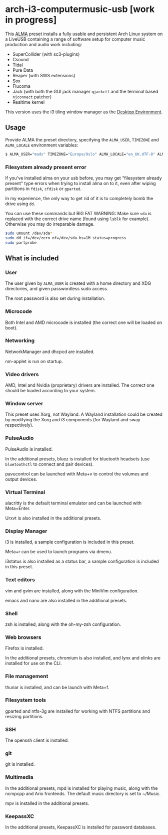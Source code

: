 # arch-i3-computermusic-usb [work in progress]

This [ALMA](https://github.com/r-darwish/alma) preset installs a fully usable and persistent Arch Linux system on a LiveUSB containing a range of software setup for computer music production and audio work including:

- SuperCollider (with sc3-plugins)
- Csound
- Tidal
- Pure Data
- Reaper (with SWS extensions)
- Sox
- Flucoma
- Jack (with both the GUI jack manager `qjackctl` and the terminal based `njconnect` patcher)
- Realtime kernel

This version uses the i3 tiling window manager as the [Desktop Environment](https://wiki.archlinux.org/index.php/Desktop_environment).

## Usage
Provide ALMA the preset directory, specifying the `ALMA_USER`, `TIMEZONE` and `ALMA_LOCALE` environment variables:

```bash
$ ALMA_USER="mads" TIMEZONE="Europe/Oslo" ALMA_LOCALE="en_UK.UTF-8" ALMA_KB_LAYOUT="dk" sudo -E alma create --presets preset
```

### Filesystem already present error
If you've installed alma on your usb before, you may get "filesystem already present" type errors when trying to install alma on to it, even after wiping partitions in `fdisk`, `cfdisk` or `gparted`.

In my experience, the only way to get rid of it is to completely bomb the drive using `dd`.

You can use these commands but BIG FAT WARNING: Make sure `sda` is replaced with the correct drive name (found using `lsblk` for example). Otherwise you may do irreparable damage.

```bash
sudo umount /dev/sda*
sudo dd if=/dev/zero of=/dev/sda bs=1M status=progress
sudo partprobe
```

## What is included
### User
The user given by `ALMA_USER` is created with a home directory and XDG directories, and given passwordless sudo access.

The root password is also set during installation.

### Microcode

Both Intel and AMD microcode is installed (the correct one will be loaded on boot).

### Networking

NetworkManager and dhcpcd are installed.

nm-applet is run on startup.

### Video drivers

AMD, Intel and Nvidia (proprietary) drivers are installed. The correct one should be loaded according to your system.

### Window server

This preset uses Xorg, not Wayland. A Wayland installation could be created by modifying the Xorg and i3 components (for Wayland and sway respectively).

### PulseAudio

PulseAudio is installed. 

In the additional presets, bluez is installed for bluetooth headsets (use `bluetoothctl` to connect and pair devices).

pavucontrol can be launched with Meta+v to control the volumes and output devices.

### Virtual Terminal

alacritty is the default terminal emulator and can be launched with Meta+Enter.

Urxvt is also installed in the additional presets.

### Display Manager

i3 is installed, a sample configuration is included in this preset.

Meta+r can be used to launch programs via dmenu.

i3status is also installed as a status bar, a sample configuration is included in this preset.

### Text editors

vim and gvim are installed, along with the MiniVim configuration.

emacs and nano are also installed in the additional presets.

### Shell

zsh is installed, along with the oh-my-zsh configuration.

### Web browsers

Firefox is installed.

In the additional presets, chromium is also installed, and
lynx and elinks are installed for use on the CLI.

### File management

thunar is installed, and can be launch with Meta+f.

### Filesystem tools

gparted and ntfs-3g are installed for working with NTFS partitions and resizing partitions.

### SSH

The openssh client is installed.

### git

git is installed.

### Multimedia

In the additional presets, mpd is installed for playing music,
along with the ncmpcpp and Ario frontends.
The default music directory is set to ~/Music.

mpv is installed in the additional presets.

### KeepassXC

In the additional presets, KeepassXC is installed for password databases.

